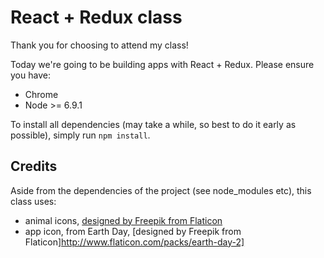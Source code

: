 # React + Redux class

Thank you for choosing to attend my class!

Today we're going to be building apps with React + Redux. Please ensure you have:

- Chrome
- Node >= 6.9.1

To install all dependencies (may take a while, so best to do it early as possible), simply run `npm install`.

## Credits

Aside from the dependencies of the project (see node_modules etc), this class uses:

- animal icons, [designed by Freepik from Flaticon](http://www.flaticon.com/packs/animals-26)
- app icon, from Earth Day, [designed by Freepik from Flaticon]http://www.flaticon.com/packs/earth-day-2]
